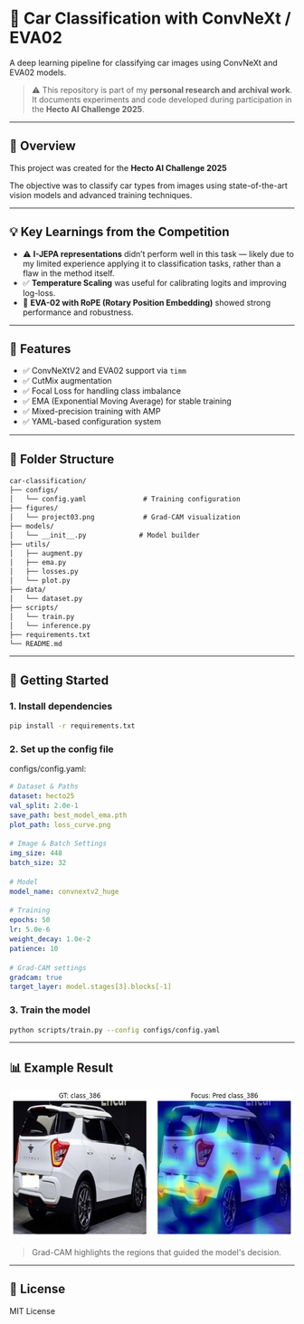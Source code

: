 # 🚗 Car Classification with ConvNeXt / EVA02

A deep learning pipeline for classifying car images using ConvNeXt and EVA02 models.

> ⚠️ This repository is part of my **personal research and archival work**.  
> It documents experiments and code developed during participation in the **Hecto AI Challenge 2025**.

---

## 📖 Overview

This project was created for the **Hecto AI Challenge 2025**

The objective was to classify car types from images using state-of-the-art vision models and advanced training techniques.

---

## 💡 Key Learnings from the Competition

- ⚠️ **I-JEPA representations** didn’t perform well in this task — likely due to my limited experience applying it to classification tasks, rather than a flaw in the method itself.
- ✅ **Temperature Scaling** was useful for calibrating logits and improving log-loss.
- 💎 **EVA-02 with RoPE (Rotary Position Embedding)** showed strong performance and robustness.

---

## 🚀 Features

- ✅ ConvNeXtV2 and EVA02 support via `timm`
- ✅ CutMix augmentation
- ✅ Focal Loss for handling class imbalance
- ✅ EMA (Exponential Moving Average) for stable training
- ✅ Mixed-precision training with AMP
- ✅ YAML-based configuration system

---

## 🧩 Folder Structure

```
car-classification/
├── configs/
│   └── config.yaml              # Training configuration
├── figures/
│   └── project03.png            # Grad-CAM visualization
├── models/
│   └── __init__.py             # Model builder
├── utils/
│   ├── augment.py
│   ├── ema.py
│   ├── losses.py
│   └── plot.py
├── data/
│   └── dataset.py
├── scripts/
│   └── train.py
│   └── inference.py 
├── requirements.txt
└── README.md
```

---

## 🏃 Getting Started

### 1. Install dependencies

```bash
pip install -r requirements.txt
```

### 2. Set up the config file
configs/config.yaml:

```yaml
# Dataset & Paths
dataset: hecto25
val_split: 2.0e-1
save_path: best_model_ema.pth
plot_path: loss_curve.png

# Image & Batch Settings
img_size: 448
batch_size: 32

# Model
model_name: convnextv2_huge

# Training
epochs: 50
lr: 5.0e-6
weight_decay: 1.0e-2
patience: 10

# Grad-CAM settings
gradcam: true
target_layer: model.stages[3].blocks[-1]
```

### 3. Train the model

```bash
python scripts/train.py --config configs/config.yaml
```

---

## 📊 Example Result

<p align="center">
  <img src="./figure/project03.png" width="600"/>
</p>

> Grad-CAM highlights the regions that guided the model's decision.

---

## 🤝 License

MIT License
